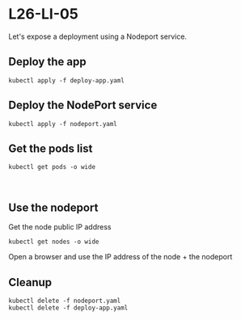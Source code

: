 # L26-LI-05

Let's expose a deployment using a Nodeport service.

## Deploy the app

    kubectl apply -f deploy-app.yaml

## Deploy the NodePort service

    kubectl apply -f nodeport.yaml

## Get the pods list

    kubectl get pods -o wide
 
## Use the nodeport

Get the node public IP address

    kubectl get nodes -o wide

Open a browser and use the IP address of the node + the nodeport

## Cleanup

    kubectl delete -f nodeport.yaml
    kubectl delete -f deploy-app.yaml
